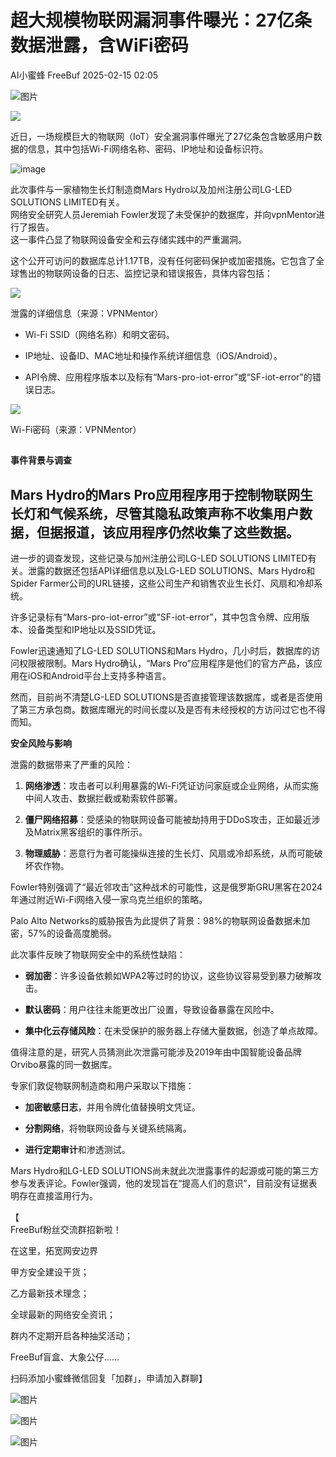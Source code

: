 #  超大规模物联网漏洞事件曝光：27亿条数据泄露，含WiFi密码   
AI小蜜蜂  FreeBuf   2025-02-15 02:05  
  
![图片](https://mmbiz.qpic.cn/mmbiz_gif/qq5rfBadR38jUokdlWSNlAjmEsO1rzv3srXShFRuTKBGDwkj4gvYy34iajd6zQiaKl77Wsy9mjC0xBCRg0YgDIWg/640?wx_fmt=gif&wxfrom=5&wx_lazy=1&tp=webp "")  
  
  
![](https://mmbiz.qpic.cn/mmbiz_jpg/qq5rfBadR3ibS68M2J8HH4TbtJCJa8icwgiaaYVJw3o7jceTVekQTmqA2yibNf8c92cVbOsAjdh6HLBZyohNCFelHg/640?wx_fmt=jpeg&from=appmsg "")  
  
  
近日，一场规模巨大的物联网（IoT）安全漏洞事件曝光了27亿条包含敏感用户数据的信息，其中包括Wi-Fi网络名称、密码、IP地址和设备标识符。  
  
  
![image](https://mmbiz.qpic.cn/mmbiz_jpg/qq5rfBadR3ibS68M2J8HH4TbtJCJa8icwgN8laibYXKODwyGcF1lOicwwy9EWGt0CYgOGhrsOAOT8sibAtVWCQRRdNQ/640?wx_fmt=jpeg&from=appmsg "")  
  
  
此次事件与一家植物生长灯制造商Mars Hydro以及加州注册公司LG-LED SOLUTIONS LIMITED有关。  
网络安全研究人员Jeremiah Fowler发现了未受保护的数据库，并向vpnMentor进行了报告。  
这一事件凸显了物联网设备安全和云存储实践中的严重漏洞。  
  
  
这个公开可访问的数据库总计1.17TB，没有任何密码保护或加密措施。它包含了全球售出的物联网设备的日志、监控记录和错误报告，具体内容包括：  
  
  
![](https://mmbiz.qpic.cn/mmbiz_jpg/qq5rfBadR3ibS68M2J8HH4TbtJCJa8icwgZjYPTroAZmhHrmWAOBWf8u5efLIRB3OgSu0eKLPfzicEoj8XzCG96dA/640?wx_fmt=jpeg&from=appmsg "")  
  
泄露的详细信息（来源：VPNMentor）  
  
- Wi-Fi SSID（网络名称）和明文密码。  
  
- IP地址、设备ID、MAC地址和操作系统详细信息（iOS/Android）。  
  
- API令牌、应用程序版本以及标有“Mars-pro-iot-error”或“SF-iot-error”的错误日志。  
  
  
![](https://mmbiz.qpic.cn/mmbiz_jpg/qq5rfBadR3ibS68M2J8HH4TbtJCJa8icwgicpmxjOMx4Cl1aIOnYjdoueR43I2GuXIVicMByzgiaFgdSYMJ0zSCbfZw/640?wx_fmt=jpeg&from=appmsg "")  
  
Wi-Fi密码（来源：VPNMentor）  
##   
  
**事件背景与调查**  
  
  
## Mars Hydro的Mars Pro应用程序用于控制物联网生长灯和气候系统，尽管其隐私政策声称不收集用户数据，但据报道，该应用程序仍然收集了这些数据。  
  
  
进一步的调查发现，这些记录与加州注册公司LG-LED SOLUTIONS LIMITED有关。泄露的数据还包括API详细信息以及LG-LED SOLUTIONS、Mars Hydro和Spider Farmer公司的URL链接，这些公司生产和销售农业生长灯、风扇和冷却系统。  
  
  
许多记录标有“Mars-pro-iot-error”或“SF-iot-error”，其中包含令牌、应用版本、设备类型和IP地址以及SSID凭证。  
  
  
Fowler迅速通知了LG-LED SOLUTIONS和Mars Hydro，几小时后，数据库的访问权限被限制。Mars Hydro确认，“Mars Pro”应用程序是他们的官方产品，该应用在iOS和Android平台上支持多种语言。  
  
  
然而，目前尚不清楚LG-LED SOLUTIONS是否直接管理该数据库，或者是否使用了第三方承包商。数据库曝光的时间长度以及是否有未经授权的方访问过它也不得而知。  
  
  
**安全风险与影响**  
  
  
  
泄露的数据带来了严重的风险：  
  
1. **网络渗透**：攻击者可以利用暴露的Wi-Fi凭证访问家庭或企业网络，从而实施中间人攻击、数据拦截或勒索软件部署。  
  
1. **僵尸网络招募**：受感染的物联网设备可能被劫持用于DDoS攻击，正如最近涉及Matrix黑客组织的事件所示。  
  
1. **物理威胁**：恶意行为者可能操纵连接的生长灯、风扇或冷却系统，从而可能破坏农作物。  
  
Fowler特别强调了“最近邻攻击”这种战术的可能性，这是俄罗斯GRU黑客在2024年通过附近Wi-Fi网络入侵一家乌克兰组织的策略。  
  
  
Palo Alto Networks的威胁报告为此提供了背景：98%的物联网设备数据未加密，57%的设备高度脆弱。  
  
  
此次事件反映了物联网安全中的系统性缺陷：  
  
- **弱加密**：许多设备依赖如WPA2等过时的协议，这些协议容易受到暴力破解攻击。  
  
- **默认密码**：用户往往未能更改出厂设置，导致设备暴露在风险中。  
  
- **集中化云存储风险**：在未受保护的服务器上存储大量数据，创造了单点故障。  
  
值得注意的是，研究人员猜测此次泄露可能涉及2019年由中国智能设备品牌Orvibo暴露的同一数据库。  
  
  
专家们敦促物联网制造商和用户采取以下措施：  
- **加密敏感日志**，并用令牌化值替换明文凭证。  
  
- **分割网络**，将物联网设备与关键系统隔离。  
  
- **进行定期审计**和渗透测试。  
  
Mars Hydro和LG-LED SOLUTIONS尚未就此次泄露事件的起源或可能的第三方参与发表评论。Fowler强调，他的发现旨在“提高人们的意识”，目前没有证据表明存在直接滥用行为。  
  
  
【  
FreeBuf粉丝交流群招新啦！  
  
在这里，拓宽网安边界  
  
甲方安全建设干货；  
  
乙方最新技术理念；  
  
全球最新的网络安全资讯；  
  
群内不定期开启各种抽奖活动；  
  
FreeBuf盲盒、大象公仔......  
  
扫码添加小蜜蜂微信回复「加群」，申请加入群聊】  
  
  
![图片](https://mmbiz.qpic.cn/mmbiz_jpg/qq5rfBadR3ich6ibqlfxbwaJlDyErKpzvETedBHPS9tGHfSKMCEZcuGq1U1mylY7pCEvJD9w60pWp7NzDjmM2BlQ/640?wx_fmt=other&wxfrom=5&wx_lazy=1&wx_co=1&retryload=2&tp=webp "")  
  
  
![图片](https://mmbiz.qpic.cn/mmbiz_png/qq5rfBadR3ic5icaZr7IGkVcd3DT6vXW4B4LOZ1M7YkTPhS1AT2DQJaicFjtCxt5BRO7p5AOJqvH3EJABCd0BFqYQ/640?wx_fmt=other&from=appmsg&wxfrom=5&wx_lazy=1&wx_co=1&tp=webp "")  
  
  
  
  
  
  
  
  
[](https://mp.weixin.qq.com/s?__biz=MjM5NjA0NjgyMA==&mid=2651312407&idx=1&sn=60289b6b056aee1df1685230aa453829&token=1964067027&lang=zh_CN&scene=21#wechat_redirect)  
  
![图片](https://mmbiz.qpic.cn/mmbiz_gif/qq5rfBadR3icF8RMnJbsqatMibR6OicVrUDaz0fyxNtBDpPlLfibJZILzHQcwaKkb4ia57xAShIJfQ54HjOG1oPXBew/640?wx_fmt=gif&wxfrom=5&wx_lazy=1&tp=webp "")  
  
